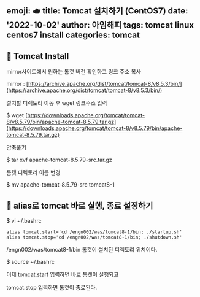emoji: 🫖
title: Tomcat 설치하기 (CentOS7)
date: '2022-10-02'
author: 아임해피
tags: tomcat linux centos7 install
categories: tomcat
---

## 🏹 Tomcat Install

mirror사이트에서 원하는 톰캣 버전 확인하고 링크 주소 복사

mirror : [https://archive.apache.org/dist/tomcat/tomcat-8/v8.5.3/bin/](https://archive.apache.org/dist/tomcat/tomcat-8/v8.5.3/bin/)

설치할 디렉토리 이동 후 wget 링크주소 입력

$ wget [https://downloads.apache.org/tomcat/tomcat-8/v8.5.79/bin/apache-tomcat-8.5.79.tar.gz](https://downloads.apache.org/tomcat/tomcat-8/v8.5.79/bin/apache-tomcat-8.5.79.tar.gz)

압축풀기 

$ tar xvf apache-tomcat-8.5.79-src.tar.gz

톰캣 디렉토리 이름 변경

$ mv apache-tomcat-8.5.79-src tomcat8-1

## 🥡 alias로 tomcat 바로 실행, 종료 설정하기

$ vi ~/.bashrc

```
alias tomcat.start='cd /engn002/was/tomcat8-1/bin; ./startup.sh'
alias tomcat.stop='cd /engn002/was/tomcat8-1/bin; ./shutdown.sh'
```

/engn002/was/tomcat8-1/bin  톰캣이 설치된 디렉토리 위치이다.

$ source ~/.bashrc

이제 tomcat.start 입력하면 바로 톰캣이 실행되고

tomcat.stop 입력하면 톰캣이 종료된다.

```toc

```
